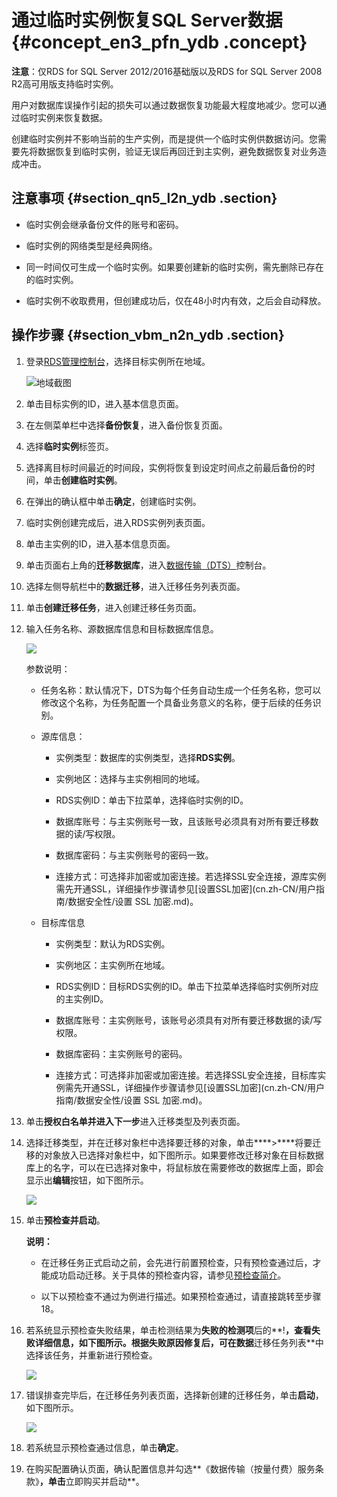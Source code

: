 # 通过临时实例恢复SQL Server数据 {#concept_en3_pfn_ydb .concept}

**注意**：仅RDS for SQL Server 2012/2016基础版以及RDS for SQL Server 2008 R2高可用版支持临时实例。

用户对数据库误操作引起的损失可以通过数据恢复功能最大程度地减少。您可以通过临时实例来恢复数据。

创建临时实例并不影响当前的生产实例，而是提供一个临时实例供数据访问。您需要先将数据恢复到临时实例，验证无误后再回迁到主实例，避免数据恢复对业务造成冲击。

## 注意事项 {#section_qn5_l2n_ydb .section}

-   临时实例会继承备份文件的账号和密码。

-   临时实例的网络类型是经典网络。

-   同一时间仅可生成一个临时实例。如果要创建新的临时实例，需先删除已存在的临时实例。

-   临时实例不收取费用，但创建成功后，仅在48小时内有效，之后会自动释放。


## 操作步骤 {#section_vbm_n2n_ydb .section}

1.  登录[RDS管理控制台](https://rds.console.aliyun.com/)，选择目标实例所在地域。

    ![地域截图](http://static-aliyun-doc.oss-cn-hangzhou.aliyuncs.com/assets/img/7882/154746023637169_zh-CN.png)

2.  单击目标实例的ID，进入基本信息页面。
3.  在左侧菜单栏中选择**备份恢复**，进入备份恢复页面。
4.  选择**临时实例**标签页。
5.  选择离目标时间最近的时间段，实例将恢复到设定时间点之前最后备份的时间，单击**创建临时实例**。
6.  在弹出的确认框中单击**确定**，创建临时实例。
7.  临时实例创建完成后，进入RDS实例列表页面。
8.  单击主实例的ID，进入基本信息页面。
9.  单击页面右上角的**迁移数据库**，进入[数据传输（DTS）](http://dts.console.aliyun.com/)控制台。
10. 选择左侧导航栏中的**数据迁移**，进入迁移任务列表页面。
11. 单击**创建迁移任务**，进入创建迁移任务页面。
12. 输入任务名称、源数据库信息和目标数据库信息。

    ![](http://docs-aliyun.cn-hangzhou.oss.aliyun-inc.com/assets/pic/26207/cn_zh/1496825100821/%E8%BF%81%E7%A7%BB%E6%95%B0%E6%8D%AE.png)

    参数说明：

    -   任务名称：默认情况下，DTS为每个任务自动生成一个任务名称，您可以修改这个名称，为任务配置一个具备业务意义的名称，便于后续的任务识别。

    -   源库信息：

        -   实例类型：数据库的实例类型，选择**RDS实例**。

        -   实例地区：选择与主实例相同的地域。

        -   RDS实例ID：单击下拉菜单，选择临时实例的ID。

        -   数据库账号：与主实例账号一致，且该账号必须具有对所有要迁移数据的读/写权限。

        -   数据库密码：与主实例账号的密码一致。

        -   连接方式：可选择非加密或加密连接。若选择SSL安全连接，源库实例需先开通SSL，详细操作步骤请参见[设置SSL加密](cn.zh-CN/用户指南/数据安全性/设置 SSL 加密.md)。

    -   目标库信息

        -   实例类型：默认为RDS实例。

        -   实例地区：主实例所在地域。

        -   RDS实例ID：目标RDS实例的ID。单击下拉菜单选择临时实例所对应的主实例ID。

        -   数据库账号：主实例账号，该账号必须具有对所有要迁移数据的读/写权限。

        -   数据库密码：主实例账号的密码。

        -   连接方式：可选择非加密或加密连接。若选择SSL安全连接，目标库实例需先开通SSL，详细操作步骤请参见[设置SSL加密](cn.zh-CN/用户指南/数据安全性/设置 SSL 加密.md)。

13. 单击**授权白名单并进入下一步**进入迁移类型及列表页面。
14. 选择迁移类型，并在迁移对象栏中选择要迁移的对象，单击****\>****将要迁移的对象放入已选择对象栏中，如下图所示。如果要修改迁移对象在目标数据库上的名字，可以在已选择对象中，将鼠标放在需要修改的数据库上面，即会显示出**编辑**按钮，如下图所示。

    ![](http://docs-aliyun.cn-hangzhou.oss.aliyun-inc.com/assets/pic/26207/cn_zh/1496827601510/%E9%80%89%E6%8B%A9%E8%BF%81%E7%A7%BB%E5%AF%B9%E8%B1%A1.png)

15. 单击**预检查并启动**。

    **说明：** 

    -   在迁移任务正式启动之前，会先进行前置预检查，只有预检查通过后，才能成功启动迁移。关于具体的预检查内容，请参见[预检查简介](https://help.aliyun.com/document_detail/52099.html)。

    -   以下以预检查不通过为例进行描述。如果预检查通过，请直接跳转至步骤18。

16. 若系统显示预检查失败结果，单击检测结果为**失败的检测项**后的**!**，查看失败详细信息，如下图所示。根据失败原因修复后，可在数据**迁移任务列表**中选择该任务，并重新进行预检查。

    ![](http://docs-aliyun.cn-hangzhou.oss.aliyun-inc.com/assets/pic/26207/cn_zh/1496828913256/rds_newuser_image_024.png)

17. 错误排查完毕后，在迁移任务列表页面，选择新创建的迁移任务，单击**启动**，如下图所示。

    ![](http://docs-aliyun.cn-hangzhou.oss.aliyun-inc.com/assets/pic/26207/cn_zh/1496829072181/rds_newuser_image_025.png)

18. 若系统显示预检查通过信息，单击**确定**。
19. 在购买配置确认页面，确认配置信息并勾选**《数据传输（按量付费）服务条款》**，单击**立即购买并启动**。

